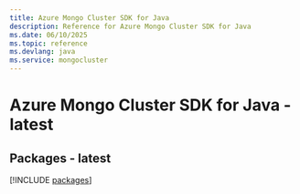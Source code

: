 ```yaml
---
title: Azure Mongo Cluster SDK for Java
description: Reference for Azure Mongo Cluster SDK for Java
ms.date: 06/10/2025
ms.topic: reference
ms.devlang: java
ms.service: mongocluster
---
```

# Azure Mongo Cluster SDK for Java - latest
## Packages - latest
[!INCLUDE [packages](mongo-cluster-index.md)]